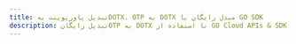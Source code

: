 ---title: تبدیل پاورپوینت بهDOTX، OTP به DOTX مبدل رایگان یا GO SDKdescription: تبدیل رایگانOTP به DOTX با استفاده از GO Cloud APIs & SDK. همچنین اسناد Microsoft PowerPoint را در Cloud ایجاد، ویرایش و رندر کنید.---